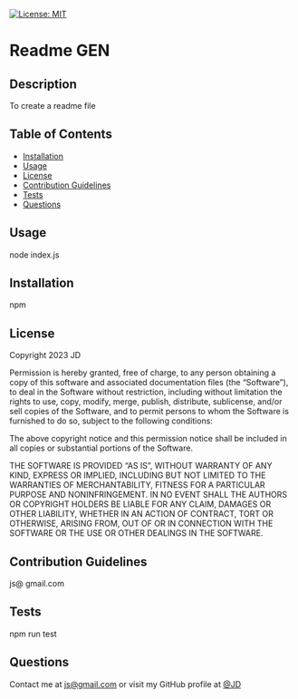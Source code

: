 [![License: MIT](https://img.shields.io/badge/License-MIT-yellow.svg)](https://opensource.org/licenses/MIT)
  # Readme GEN

## Description
To create a readme file

## Table of Contents
- [Installation](#installation)
- [Usage](#usage)
- [License](#license)
- [Contribution Guidelines](#contribution-guidelines)
- [Tests](#tests)
- [Questions](#questions)


## Usage
node index.js

## Installation
npm

## License
Copyright 2023 JD

Permission is hereby granted, free of charge, to any person obtaining a copy of this software and associated documentation files (the “Software”), to deal in the Software without restriction, including without limitation the rights to use, copy, modify, merge, publish, distribute, sublicense, and/or sell copies of the Software, and to permit persons to whom the Software is furnished to do so, subject to the following conditions:

The above copyright notice and this permission notice shall be included in all copies or substantial portions of the Software.

THE SOFTWARE IS PROVIDED “AS IS”, WITHOUT WARRANTY OF ANY KIND, EXPRESS OR IMPLIED, INCLUDING BUT NOT LIMITED TO THE WARRANTIES OF MERCHANTABILITY, FITNESS FOR A PARTICULAR PURPOSE AND NONINFRINGEMENT. IN NO EVENT SHALL THE AUTHORS OR COPYRIGHT HOLDERS BE LIABLE FOR ANY CLAIM, DAMAGES OR OTHER LIABILITY, WHETHER IN AN ACTION OF CONTRACT, TORT OR OTHERWISE, ARISING FROM, OUT OF OR IN CONNECTION WITH THE SOFTWARE OR THE USE OR OTHER DEALINGS IN THE SOFTWARE.

## Contribution Guidelines
js@ gmail.com

## Tests
npm run test

## Questions
Contact me at js@gmail.com or visit my GitHub profile at [@JD](https://github.com/jd)

